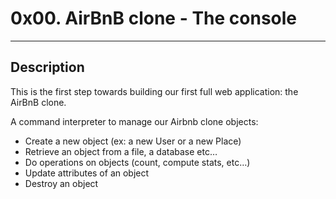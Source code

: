 # 0x00. AirBnB clone - The console
---

## Description

This is the first step towards building our first full web application: the AirBnB clone.

A command interpreter to manage our Airbnb clone objects:

 * Create a new object (ex: a new User or a new Place)
 * Retrieve an object from a file, a database etc…
 * Do operations on objects (count, compute stats, etc…)
 * Update attributes of an object
 * Destroy an object
